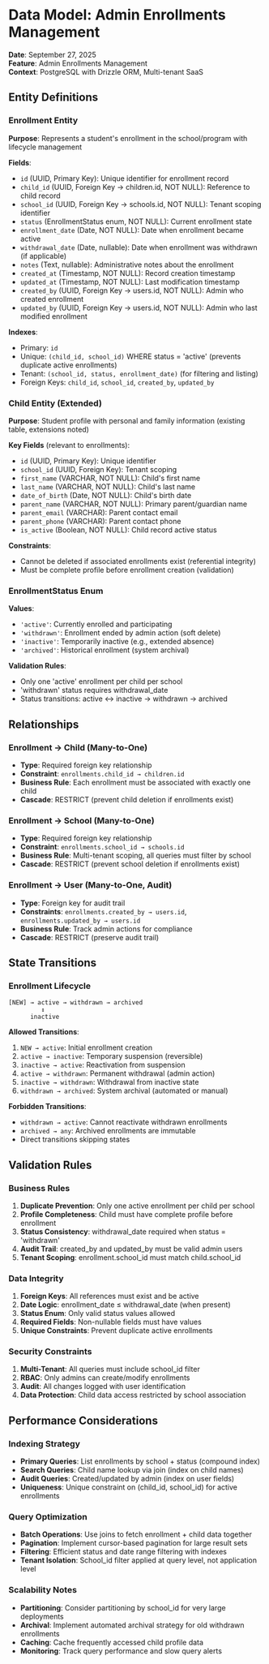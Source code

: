 # Data Model: Admin Enrollments Management

**Date**: September 27, 2025  
**Feature**: Admin Enrollments Management  
**Context**: PostgreSQL with Drizzle ORM, Multi-tenant SaaS

## Entity Definitions

### Enrollment Entity

**Purpose**: Represents a student's enrollment in the school/program with lifecycle management

**Fields**:
- `id` (UUID, Primary Key): Unique identifier for enrollment record
- `child_id` (UUID, Foreign Key → children.id, NOT NULL): Reference to child record
- `school_id` (UUID, Foreign Key → schools.id, NOT NULL): Tenant scoping identifier  
- `status` (EnrollmentStatus enum, NOT NULL): Current enrollment state
- `enrollment_date` (Date, NOT NULL): Date when enrollment became active
- `withdrawal_date` (Date, nullable): Date when enrollment was withdrawn (if applicable)
- `notes` (Text, nullable): Administrative notes about the enrollment
- `created_at` (Timestamp, NOT NULL): Record creation timestamp
- `updated_at` (Timestamp, NOT NULL): Last modification timestamp
- `created_by` (UUID, Foreign Key → users.id, NOT NULL): Admin who created enrollment
- `updated_by` (UUID, Foreign Key → users.id, NOT NULL): Admin who last modified enrollment

**Indexes**:
- Primary: `id`
- Unique: `(child_id, school_id)` WHERE status = 'active' (prevents duplicate active enrollments)
- Tenant: `(school_id, status, enrollment_date)` (for filtering and listing)
- Foreign Keys: `child_id`, `school_id`, `created_by`, `updated_by`

### Child Entity (Extended)

**Purpose**: Student profile with personal and family information (existing table, extensions noted)

**Key Fields** (relevant to enrollments):
- `id` (UUID, Primary Key): Unique identifier
- `school_id` (UUID, Foreign Key): Tenant scoping
- `first_name` (VARCHAR, NOT NULL): Child's first name
- `last_name` (VARCHAR, NOT NULL): Child's last name  
- `date_of_birth` (Date, NOT NULL): Child's birth date
- `parent_name` (VARCHAR, NOT NULL): Primary parent/guardian name
- `parent_email` (VARCHAR): Parent contact email
- `parent_phone` (VARCHAR): Parent contact phone
- `is_active` (Boolean, NOT NULL): Child record active status

**Constraints**:
- Cannot be deleted if associated enrollments exist (referential integrity)
- Must be complete profile before enrollment creation (validation)

### EnrollmentStatus Enum

**Values**:
- `'active'`: Currently enrolled and participating
- `'withdrawn'`: Enrollment ended by admin action (soft delete)
- `'inactive'`: Temporarily inactive (e.g., extended absence)
- `'archived'`: Historical enrollment (system archival)

**Validation Rules**:
- Only one 'active' enrollment per child per school
- 'withdrawn' status requires withdrawal_date
- Status transitions: active ↔ inactive → withdrawn → archived

## Relationships

### Enrollment → Child (Many-to-One)
- **Type**: Required foreign key relationship
- **Constraint**: `enrollments.child_id → children.id`
- **Business Rule**: Each enrollment must be associated with exactly one child
- **Cascade**: RESTRICT (prevent child deletion if enrollments exist)

### Enrollment → School (Many-to-One)  
- **Type**: Required foreign key relationship
- **Constraint**: `enrollments.school_id → schools.id`
- **Business Rule**: Multi-tenant scoping, all queries must filter by school
- **Cascade**: RESTRICT (prevent school deletion if enrollments exist)

### Enrollment → User (Many-to-One, Audit)
- **Type**: Foreign key for audit trail
- **Constraints**: `enrollments.created_by → users.id`, `enrollments.updated_by → users.id`
- **Business Rule**: Track admin actions for compliance
- **Cascade**: RESTRICT (preserve audit trail)

## State Transitions

### Enrollment Lifecycle
```
[NEW] → active → withdrawn → archived
         ↕
      inactive
```

**Allowed Transitions**:
1. `NEW → active`: Initial enrollment creation
2. `active → inactive`: Temporary suspension (reversible)
3. `inactive → active`: Reactivation from suspension  
4. `active → withdrawn`: Permanent withdrawal (admin action)
5. `inactive → withdrawn`: Withdrawal from inactive state
6. `withdrawn → archived`: System archival (automated or manual)

**Forbidden Transitions**:
- `withdrawn → active`: Cannot reactivate withdrawn enrollments
- `archived → any`: Archived enrollments are immutable
- Direct transitions skipping states

## Validation Rules

### Business Rules
1. **Duplicate Prevention**: Only one active enrollment per child per school
2. **Profile Completeness**: Child must have complete profile before enrollment
3. **Status Consistency**: withdrawal_date required when status = 'withdrawn'
4. **Audit Trail**: created_by and updated_by must be valid admin users
5. **Tenant Scoping**: enrollment.school_id must match child.school_id

### Data Integrity  
1. **Foreign Keys**: All references must exist and be active
2. **Date Logic**: enrollment_date ≤ withdrawal_date (when present)
3. **Status Enum**: Only valid status values allowed
4. **Required Fields**: Non-nullable fields must have values
5. **Unique Constraints**: Prevent duplicate active enrollments

### Security Constraints
1. **Multi-Tenant**: All queries must include school_id filter
2. **RBAC**: Only admins can create/modify enrollments
3. **Audit**: All changes logged with user identification
4. **Data Protection**: Child data access restricted by school association

## Performance Considerations

### Indexing Strategy
- **Primary Queries**: List enrollments by school + status (compound index)
- **Search Queries**: Child name lookup via join (index on child names)
- **Audit Queries**: Created/updated by admin (index on user fields)
- **Uniqueness**: Unique constraint on (child_id, school_id) for active enrollments

### Query Optimization
- **Batch Operations**: Use joins to fetch enrollment + child data together
- **Pagination**: Implement cursor-based pagination for large result sets
- **Filtering**: Efficient status and date range filtering with indexes
- **Tenant Isolation**: School_id filter applied at query level, not application level

### Scalability Notes
- **Partitioning**: Consider partitioning by school_id for very large deployments
- **Archival**: Implement automated archival strategy for old withdrawn enrollments  
- **Caching**: Cache frequently accessed child profile data
- **Monitoring**: Track query performance and slow query alerts